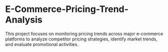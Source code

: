 # E-Commerce-Pricing-Trend-Analysis
This project focuses on monitoring pricing trends across major e-commerce platforms to analyze competitor pricing strategies, identify market trends, and evaluate promotional activities.

